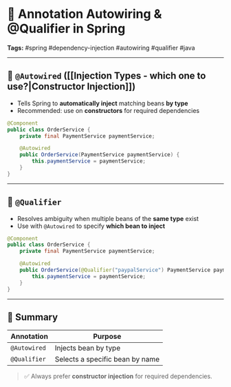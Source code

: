 # 🔧 Annotation Autowiring & @Qualifier in Spring  
**Tags:** #spring #dependency-injection #autowiring #qualifier #java 

---

## 📌 `@Autowired` ([[Injection Types - which one to use?|Constructor Injection]])

- Tells Spring to **automatically inject** matching beans **by type**
- Recommended: use on **constructors** for required dependencies

```java
@Component
public class OrderService {
    private final PaymentService paymentService;

    @Autowired
    public OrderService(PaymentService paymentService) {
        this.paymentService = paymentService;
    }
}
```

---

## 🎯 `@Qualifier`

- Resolves ambiguity when multiple beans of the **same type** exist
- Use with `@Autowired` to specify **which bean to inject**

```java
@Component
public class OrderService {
    private final PaymentService paymentService;

    @Autowired
    public OrderService(@Qualifier("paypalService") PaymentService paymentService) {
        this.paymentService = paymentService;
    }
}
```

---

## 🧾 Summary

| Annotation   | Purpose                            |
|--------------|-------------------------------------|
| `@Autowired` | Injects bean by type                |
| `@Qualifier` | Selects a specific bean by name     |

> ✅ Always prefer **constructor injection** for required dependencies.

